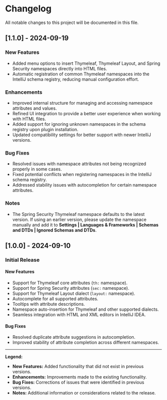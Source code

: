 # Changelog

All notable changes to this project will be documented in this file.

## [1.1.0] - 2024-09-19

### New Features
- Added menu options to insert Thymeleaf, Thymeleaf Layout, and Spring Security namespaces directly into HTML files.
- Automatic registration of common Thymeleaf namespaces into the IntelliJ schema registry, reducing manual configuration effort.

### Enhancements
- Improved internal structure for managing and accessing namespace attributes and values.
- Refined UI integration to provide a better user experience when working with HTML files.
- Added support for ignoring unknown namespaces in the schema registry upon plugin installation.
- Updated compatibility settings for better support with newer IntelliJ versions.

### Bug Fixes
- Resolved issues with namespace attributes not being recognized properly in some cases.
- Fixed potential conflicts when registering namespaces in the IntelliJ schema registry.
- Addressed stability issues with autocompletion for certain namespace attributes.

### Notes
- The Spring Security Thymeleaf namespace defaults to the latest version. If using an earlier version, please update the namespace manually and add it to **Settings | Languages & Frameworks | Schemas and DTDs | Ignored Schemas and DTDs**.

## [1.0.0] - 2024-09-10

### Initial Release

#### New Features
- Support for Thymeleaf core attributes (`th:` namespace).
- Support for Spring Security attributes (`sec:` namespace).
- Support for Thymeleaf Layout dialect (`layout:` namespace).
- Autocomplete for all supported attributes.
- Tooltips with attribute descriptions.
- Namespace auto-insertion for Thymeleaf and other supported dialects.
- Seamless integration with HTML and XML editors in IntelliJ IDEA.

#### Bug Fixes
- Resolved duplicate attribute suggestions in autocompletion.
- Improved stability of attribute completion across different namespaces.

---

**Legend:**
- **New Features:** Added functionality that did not exist in previous versions.
- **Enhancements:** Improvements made to the existing functionality.
- **Bug Fixes:** Corrections of issues that were identified in previous versions.
- **Notes:** Additional information or considerations related to the release.
